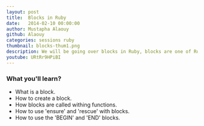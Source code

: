 ```yaml
---
layout: post
title:  Blocks in Ruby
date:   2014-02-10 00:00:00
author: Mustapha Alaouy
github: Alaouy
categories: sessions ruby
thumbnail: blocks-thum1.png
description: We will be going over blocks in Ruby, blocks are one of Ruby's must powerful features, In this tutorial we're going to learn how to create and work with blocks.
youtube: URtRr9HPiBI
---
```


### What you'll learn?
* What is a block.
* How to create a block.
* How blocks are called withing functions.
* How to use 'ensure' and 'rescue' with blocks.
* How to use the 'BEGIN' and 'END' blocks.